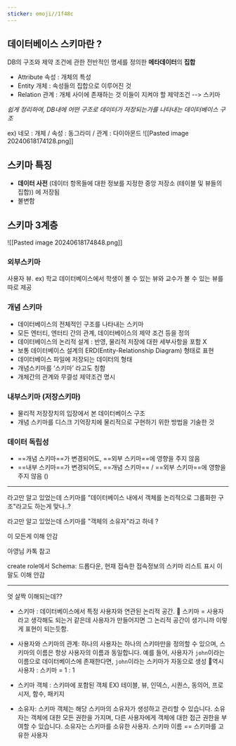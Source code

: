 ```yaml
---
sticker: emoji//1f48c
---
```

## 데이터베이스 스키마란 ?
DB의 구조와 제약 조건에 관한 전반적인 명세를 정의한 **메타데이터**의 **집합**
- Attribute 속성 : 개체의 특성
- Entity 개체 : 속성들의 집합으로 이루어진 것
- Relation 관계 : 개체 사이에 존재하는 것
이들이 지켜야 할 제약조건 --> 스키마

*쉽게 정리하여, DB내에 어떤 구조로 데이터가 저장되는가를 나타내는 데이터베이스 구조*

ex) 네모 : 개체 / 속성 : 동그라미 / 관계 : 다이아몬드
![[Pasted image 20240618174128.png]]

## 스키마 특징
- **데이터 사전** (데이터 항목들에 대한 정보를 지정한 중앙 저장소 (테이블 및 뷰들의 집합)) 에 저장됨
- 불변함

## 스키마 3계층
![[Pasted image 20240618174848.png]]
### 외부스키마 
사용자 뷰.
ex) 학교 데이터베이스에서 학생이 볼 수 있는 뷰와 교수가 볼 수 있는 뷰를 따로 제공

### 개념 스키마 
- 데이터베이스의 전체적인 구조를 나타내는 스키마
- 모든 엔터티, 엔터티 간의 관계, 데이터베이스의 제약 조건 등을 정의
- 데이터베이스의 논리적 설계 : 반영, 물리적 저장에 대한 세부사항을 포함 X 
- 보통 데이터베이스 설계의 ERD(Entity-Relationship Diagram) 형태로 표현
- 데이터베이스 파일에 저장되는 데이터의 형태
- 개념스키마를 ‘스키마’ 라고도 칭함
- 개체간의 관계와 무결성 제약조건 명시 

### 내부스키마 (저장스키마)
- 물리적 저장장치의 입장에서 본 데이터베이스 구조
- 개념 스키마를 디스크 기억장치에 물리적으로 구현하기 위한 방법을 기술한 것

### 데이터 독립성
- ==개념 스키마==가 변경되어도, ==외부 스키마==에 영향을 주지 않음
- ==내부 스키마==가 변경되어도, ==개념 스키마== / ==외부 스키마==에 영향을 주지 않음 ()


---
라고만 알고 있었는데
스키마를 "데이터베이스 내에서 객체를 논리적으로 그룹화한 구조"라고도 하는게 맞나..?


라고만 알고 있었는데
스키마를 "객체의 소유자"라고 하네 ?



이 모든게 이해 안감

아영님 카톡 참고

create role에서 Schema: 드롭다운, 현재 접속한 접속정보의 스키마 리스트 표시 이 말도 이해 안감

---
엇 살짝 이해되는데??
- 스키마 : 데이터베이스에서 특정 사용자와 연관된 논리적 공간. 
🐤 스키마 = 사용자라고 생각해도 되는거 같은데 사용자가 만들어지면 그 논리적 공간이 생기니까 이렇게 표현이 되는듯함.
- 사용자와 스키마의 관계: 하나의 사용자는 하나의 스키마만을 정의할 수 있으며, 스키마의 이름은 항상 사용자의 이름과 동일합니다. 예를 들어, 사용자가 `john`이라는 이름으로 데이터베이스에 존재한다면, `john`이라는 스키마가 자동으로 생성
🐤역시 사용자 : 스키마 = 1 : 1

- 스키마 객체 : 스키마에 포함된 객체 EX) 테이블, 뷰, 인덱스, 시퀀스, 동의어, 프로시저, 함수, 패키지
- 소유자: 스키마 객체는 해당 스키마의 소유자가 생성하고 관리할 수 있습니다. 소유자는 객체에 대한 모든 권한을 가지며, 다른 사용자에게 객체에 대한 접근 권한을 부여할 수 있습니다.
소유자는 스키마를 소유한 사용자.
스키마 이름 == 스키마를 고유한 사용자